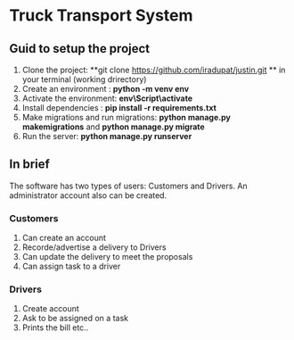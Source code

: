# Truck Transport System
## Guid to setup the project
1. Clone the project: **git clone https://github.com/iradupat/justin.git ** in your terminal (working drirectory)
2. Create an environment : **python -m venv env**
3. Activate the environment: **env\Script\activate**
4. Install dependencies : **pip install -r requirements.txt**
5. Make migrations and run migrations: **python manage.py makemigrations** and **python manage.py migrate**
6. Run the server: **python manage.py runserver**

## In brief
The software has two types of users: Customers and Drivers. An administrator account also can be created.
### Customers
1. Can create an account
2. Recorde/advertise a delivery to Drivers
3. Can update the delivery to meet the proposals
4. Can assign task to a driver

### Drivers
1. Create account
2. Ask to be assigned on a task
3. Prints the bill etc..

